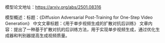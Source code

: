 模型论文地址：https://arxiv.org/abs/2501.08316

模型概述：标题：《Diffusion Adversarial Post-Training for One-Step Video Generation》
中文文章标题：《用于单步视频生成的扩散对抗后训练》
文章内容：提出了一种基于扩散对抗的后训练方法，用于实现单步视频生成，通过优化生成器和判别器提高生成视频质量。

